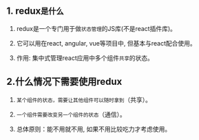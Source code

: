 ## 1. redux`是什么`

1. redux是一个专门用于做`状态管理`的JS库(不是react插件库)。

2. 它可以用在react, angular, vue等项目中, 但基本与react配合使用。

3. 作用: 集中式管理react应用中多个组件`共享`的状态。



## 2.什么情况下需要使用redux

1. `某个组件的状态，需要让其他组件可以随时拿到`（共享）。

2. `一个组件需要改变另一个组件的状态`（通信）。

3. 总体原则：能不用就不用, 如果不用比较吃力才考虑使用。
